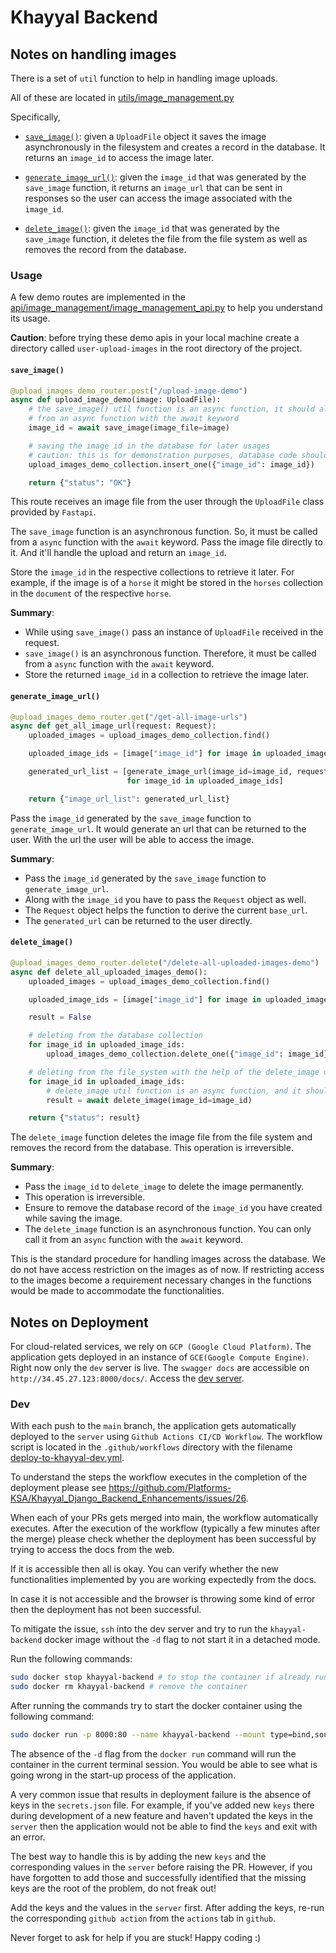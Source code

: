 # Khayyal Backend

## Notes on handling images

There is a set of `util` function to help in handling image uploads.

All of these are located in [utils/image_management.py](utils/image_management.py)

Specifically,

- [`save_image()`](#save_image): given a `UploadFile` object it saves the image asynchronously
in the filesystem and creates a record in the database. It 
returns an `image_id` to access the image later.


- [`generate_image_url()`](#generate_image_url): given the `image_id` that was generated by the `save_image` function,
it returns an `image_url` that can be sent in responses so the user can access the image 
associated with the `image_id`.


- [`delete_image()`](#delete_image): given the `image_id` that was generated by the `save_image` function, 
it deletes the file from the file system as well as removes the record from
the database.

### Usage



A few demo routes are implemented in the [api/image_management/image_management_api.py](api/image_management/image_management_api.py)
to help you understand its usage.

**Caution**: before trying these demo apis in your local machine create a 
directory called `user-upload-images` in the root directory of the project.

#### `save_image()`

```python
@upload_images_demo_router.post("/upload-image-demo")
async def upload_image_demo(image: UploadFile):
    # the save_image() util function is an async function, it should always be called
    # from an async function with the await keyword
    image_id = await save_image(image_file=image)

    # saving the image id in the database for later usages
    # caution: this is for demonstration purposes, database code should always be in data package
    upload_images_demo_collection.insert_one({"image_id": image_id})

    return {"status": "OK"}
```

This route receives an image file from the user through the `UploadFile` class 
provided by `Fastapi`.

The `save_image` function is an asynchronous function. So, it must be called
from a `async` function with the `await` keyword. Pass the image file directly
to it. And it'll handle the upload and return an `image_id`. 

Store the `image_id` in the respective collections to retrieve it later. For example,
if the image is of a `horse` it might be stored in the `horses` collection in the
`document` of the respective `horse`. 

**Summary**:
- While using `save_image()` pass an instance of `UploadFile` received in the request.
- `save_image()` is an asynchronous function. Therefore, it must be called from
a `async` function with the `await` keyword.
- Store the returned `image_id` in a collection to retrieve the image later.

#### `generate_image_url()`

```python
@upload_images_demo_router.get("/get-all-image-urls")
async def get_all_image_url(request: Request):
    uploaded_images = upload_images_demo_collection.find()

    uploaded_image_ids = [image["image_id"] for image in uploaded_images]

    generated_url_list = [generate_image_url(image_id=image_id, request=request)
                          for image_id in uploaded_image_ids]

    return {"image_url_list": generated_url_list}
```

Pass the `image_id` generated by the `save_image` function to `generate_image_url`.
It would generate an url that can be returned to the user. With the url the user will
be able to access the image.

**Summary**:
- Pass the `image_id` generated by the `save_image` function to `generate_image_url`.
- Along with the `image_id` you have to pass the `Request` object as well.
- The `Request` object helps the function to derive the current `base_url`.
- The `generated_url` can be returned to the user directly.

#### `delete_image()`

```python
@upload_images_demo_router.delete("/delete-all-uploaded-images-demo")
async def delete_all_uploaded_images_demo():
    uploaded_images = upload_images_demo_collection.find()

    uploaded_image_ids = [image["image_id"] for image in uploaded_images]

    result = False

    # deleting from the database collection
    for image_id in uploaded_image_ids:
        upload_images_demo_collection.delete_one({"image_id": image_id})

    # deleting from the file_system with the help of the delete_image util function
    for image_id in uploaded_image_ids:
        # delete_image util function is an async function, and it should always be awaited
        result = await delete_image(image_id=image_id)

    return {"status": result}
```
The `delete_image` function deletes the image file from the file system and
removes the record from the database. This operation is irreversible.

**Summary**:
- Pass the `image_id` to `delete_image` to delete the image permanently.
- This operation is irreversible.
- Ensure to remove the database record of the `image_id` you have created 
while saving the image.
- The `delete_image` function is an asynchronous function. You can only call
it from an `async` function with the `await` keyword.

This is the standard procedure for handling images across the database. We do not
have access restriction on the images as of now. If restricting access to the images
become a requirement necessary changes in the functions would be made to accommodate the
functionalities.

## Notes on Deployment
For cloud-related services, we rely on `GCP (Google Cloud Platform)`.
The application gets deployed in an instance of `GCE(Google Compute Engine)`. Right now
only the `dev` server is live. The `swagger docs` are accessible on `http://34.45.27.123:8000/docs/`.
Access the [dev server](http://34.45.27.123:8000/docs/).
### Dev
With each push to the `main` branch, the application gets automatically deployed
to the `server` using `Github Actions CI/CD Workflow`. The workflow script is located in 
the `.github/workflows` directory with the filename
[deploy-to-khayyal-dev.yml](.github/workflows/deploy-to-khayyal-dev.yml). 

To understand the steps the workflow executes in the completion of the 
deployment please see https://github.com/Platforms-KSA/Khayyal_Django_Backend_Enhancements/issues/26.

When each of your PRs gets merged into main, the workflow automatically executes. 
After the execution of the workflow (typically a few minutes after the merge) please
check whether the deployment has been successful by trying to access the docs from
the web. 

If it is accessible then all is okay. You can verify whether the new
functionalities implemented by you are working expectedly from the docs.

In case it is not accessible and the browser is throwing some kind of error then
the deployment has not been successful. 

To mitigate the issue, `ssh` into the dev server and try to run the `khayyal-backend`
docker image without the `-d` flag to not start it in a detached mode. 

Run the following commands:

```bash
sudo docker stop khayyal-backend # to stop the container if already running
sudo docker rm khayyal-backend # remove the container
```

After running the commands try to start the docker container
using the following command:

```bash
sudo docker run -p 8000:80 --name khayyal-backend --mount type=bind,source=/home/khayyal-backend/secrets.json,target=/app/secrets.json --mount type=bind,source=/home/khayyal-backend/logs,target=/app/logs khayyal-backend
```

The absence of the `-d` flag from the `docker run` command will run the container
in the current terminal session. You would be able to see what is going wrong in the
start-up process of the application. 

A very common issue that results in deployment failure is the absence of keys in the `secrets.json`
file. For example, if you've added new `keys` there during development of a new feature
and haven't updated the keys in the `server` then the application would not be
able to find the `keys` and exit with an error. 

The best way to handle this is by adding the new `keys` and the corresponding values
in the `server` before raising the PR. However, if you have forgotten to add those and
successfully identified that the missing keys are the root of the problem, do not freak out!

Add the keys and the values in the `server` first. After adding the keys, re-run
the corresponding `github action` from the `actions` tab in `github`. 

Never forget to ask for help if you are stuck! Happy coding :)



